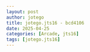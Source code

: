 ```yaml
---
layout: post
author: jotego
title: jotego.jts16 - bcd4106
date: 2025-04-25
categories: [Arcade, jts16]
tags: [jotego.jts16]
---
```



